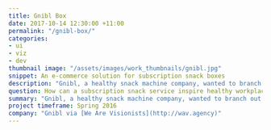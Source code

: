 ```yaml
---
title: Gnibl Box
date: 2017-10-14 12:30:00 +11:00
permalink: "/gnibl-box/"
categories:
- ui
- viz
- dev
thumbnail image: "/assets/images/work_thumbnails/gnibl.jpg"
snippet: An e-commerce solution for subscription snack boxes
description: "Gnibl, a healthy snack machine company, wanted to branch out into the subscription snack market with Gnibl Box. The new e-commerce experience should be comparable to the snack machine experience, with their signature colourful branding and health-driven messaging."
question: How can a subscription snack service inspire healthy workplaces?
summary: "Gnibl, a healthy snack machine company, wanted to branch out into the subscription snack market with [Gnibl Box](http://gniblbox.com.au). The new e-commerce experience should be comparable to the snack machine experience, with their signature colourful branding and health-driven messaging."
project timeframe: Spring 2016
company: "Gnibl via [We Are Visionists](http://wav.agency)"
---
```

